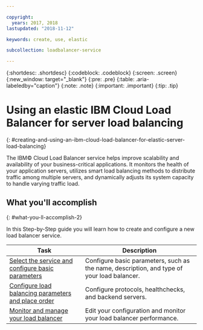 ```yaml
---

copyright:
  years: 2017, 2018
lastupdated: "2018-11-12"

keywords: create, use, elastic

subcollection: loadbalancer-service

---
```


{:shortdesc: .shortdesc}
{:codeblock: .codeblock}
{:screen: .screen}
{:new_window: target="_blank"}
{:pre: .pre}
{:table: .aria-labeledby="caption"}
{:note: .note}
{:important: .important}
{:tip: .tip}

# Using an elastic IBM Cloud Load Balancer for server load balancing
{: #creating-and-using-an-ibm-cloud-load-balancer-for-elastic-server-load-balancing}

The IBM© Cloud Load Balancer service helps improve scalability and availability of your business-critical applications. It monitors the health of your application servers, utilizes smart load balancing methods to distribute traffic among multiple servers, and dynamically adjusts its system capacity to handle varying traffic load.

## What you'll accomplish
{: #what-you-ll-accomplish-2}

In this Step-by-Step guide you will learn how to create and configure a new load balancer service.

Task  | Description
------------- | -------------
[Select the service and configure basic parameters](/docs/infrastructure/loadbalancer-service?topic=loadbalancer-service-configuring-ibm-cloud-load-balancer-basic-parameters) | Configure basic parameters, such as the name, description, and type of your load balancer.
[Configure load balancing parameters and place order](/docs/infrastructure/loadbalancer-service?topic=loadbalancer-service-configure-load-balancing-parameters-and-place-order) | Configure protocols, healthchecks, and backend servers.
[Monitor and manage your load balancer](/docs/infrastructure/loadbalancer-service?topic=loadbalancer-service-monitoring-and-managing-your-service) | Edit your configuration and monitor your load balancer performance.
